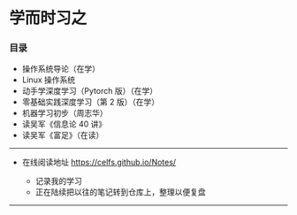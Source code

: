 # 学而时习之



### 目录

* 操作系统导论（在学）
* Linux 操作系统
* 动手学深度学习（Pytorch 版）（在学）
* 零基础实践深度学习（第 2 版）（在学）
* 机器学习初步（周志华）
* 读吴军《信息论 40 讲》
* 读吴军《富足》（在读）



------



* 在线阅读地址 https://celfs.github.io/Notes/

  * 记录我的学习
  * 正在陆续把以往的笔记转到仓库上，整理以便复盘





------



